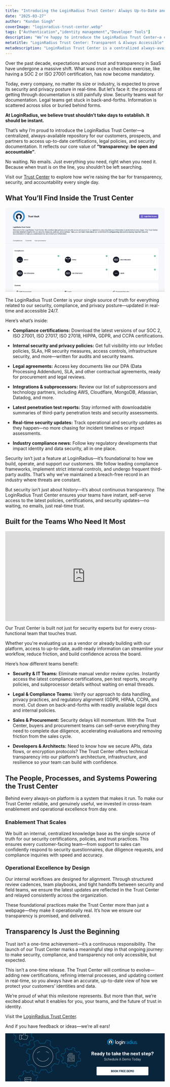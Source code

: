 ```yaml
---
title: "Introducing the LoginRadius Trust Center: Always Up-to-Date and at Your Fingertips "
date: "2025-03-27"
author: "Kundan Singh"
coverImage: "loginradius-trust-center.webp"
tags: ["Authentication","identity management","Developer Tools"]
description: "We’re happy to introduce the LoginRadius Trust Center—a centralized, always-available repository for our customers, prospects, and partners to access up-to-date certifications, legal policies, and security documentation. It reflects our core value of “transparency: be open and accountable”."
metatitle: "LoginRadius Trust Center: Transparent & Always Accessible"
metadescription: "LoginRadius Trust Center is a centralized always-available repository for customers, prospects & partners to access our certifications, policies & security docs."
---
```


Over the past decade, expectations around trust and transparency in SaaS have undergone a massive shift. What was once a checkbox exercise, like having a SOC 2 or ISO 27001 certification, has now become mandatory.

Today, every company, no matter its size or industry, is expected to prove its security and privacy posture in real-time. But let’s face it: the process of getting through documentation is still painfully slow. Security teams wait for documentation. Legal teams get stuck in back-and-forths. Information is scattered across silos or buried behind forms.

**At LoginRadius, we believe trust shouldn’t take days to establish. It should be instant.**

That’s why I’m proud to introduce the LoginRadius Trust Center—a centralized, always-available repository for our customers, prospects, and partners to access up-to-date certifications, legal policies, and security documentation. It reflects our core value of **“transparency: be open and accountable”**. 

No waiting. No emails. Just everything you need, right when you need it. Because when trust is on the line, you shouldn’t be left searching.

Visit our [Trust Center](https://trust.loginradius.com) to explore how we’re raising the bar for transparency, security, and accountability every single day.

## What You’ll Find Inside the Trust Center

![Screenshot of the LoginRadius Trust Center](lr-trust-center.webp)

The LoginRadius Trust Center is your single source of truth for everything related to our security, compliance, and privacy posture—updated in real-time and accessible 24/7.

Here’s what’s inside:

* **Compliance certifications:** Download the latest versions of our SOC 2, ISO 27001, ISO 27017, ISO 27018, HIPPA, GDPR, and CCPA certifications.

* **Internal security and privacy policies:** Get full visibility into our InfoSec policies, SLAs, HR security measures, access controls, infrastructure security, and more—written for audits and security teams.

* **Legal agreements:** Access key documents like our DPA (Data Processing Addendum), SLA, and other contractual agreements, ready for procurement and legal reviews.

* **Integrations & subprocessors:** Review our list of subprocessors and technology partners, including AWS, Cloudflare, MongoDB, Atlassian, Datadog, and more.

* **Latest penetration test reports:** Stay informed with downloadable summaries of third-party penetration tests and security assessments.

* **Real-time security updates:** Track operational and security updates as they happen—no more chasing for incident timelines or impact assessments.

* **Industry compliance news:** Follow key regulatory developments that impact identity and data security, all in one place.

Security isn’t just a feature at LoginRadius—it’s foundational to how we build, operate, and support our customers. We follow leading compliance frameworks, implement strict internal controls, and undergo frequent third-party audits. That’s why we’ve maintained a breach-free record in an industry where threats are constant.

But security isn’t just about history—it’s about continuous transparency. The LoginRadius Trust Center ensures your teams have instant, self-serve access to the latest policies, certifications, and security updates—no waiting, no emails, just real-time trust.

## Built for the Teams Who Need It Most

<div style="padding:56.25% 0 0 0;position:relative;"><iframe src="https://player.vimeo.com/video/1069863549?badge=0&amp;autopause=0&amp;player_id=0&amp;app_id=58479" frameborder="0" allow="autoplay; fullscreen; picture-in-picture; clipboard-write; encrypted-media" style="position:absolute;top:0;left:0;width:100%;height:100%;" title="LoginRadius Trust Center"></iframe></div><script src="https://player.vimeo.com/api/player.js"></script>

Our Trust Center is built not just for security experts but for every cross-functional team that touches trust.

Whether you're evaluating us as a vendor or already building with our platform, access to up-to-date, audit-ready information can streamline your workflow, reduce friction, and build confidence across the board.

Here’s how different teams benefit:

* **Security & IT Teams:** Eliminate manual vendor review cycles. Instantly access the latest compliance certifications, pen test reports, security policies, and subprocessor details without waiting on email threads. 

* **Legal & Compliance Teams:** Verify our approach to data handling, privacy practices, and regulatory alignment (GDPR, HIPAA, CCPA, and more). Cut down on back-and-forths with readily available legal docs and internal policies. 

* **Sales & Procurement:** Security delays kill momentum. With the Trust Center, buyers and procurement teams can self-serve everything they need to complete due diligence, accelerating evaluations and removing friction from the sales cycle. 

* **Developers & Architects:** Need to know how we secure APIs, data flows, or encryption protocols? The Trust Center offers technical transparency into our platform’s architecture, infrastructure, and resilience so your team can build with confidence.

## The People, Processes, and Systems Powering the Trust Center

Behind every always-on platform is a system that makes it run. To make our Trust Center reliable, and genuinely useful, we invested in cross-team enablement and operational excellence from day one.

### Enablement That Scales

We built an internal, centralized knowledge base as the single source of truth for our security certifications, policies, and trust practices. This ensures every customer-facing team—from support to sales can confidently respond to security questionnaires, due diligence requests, and compliance inquiries with speed and accuracy.

### Operational Excellence by Design

Our internal workflows are designed for alignment. Through structured review cadences, team playbooks, and tight handoffs between security and field teams, we ensure the latest updates are reflected in the Trust Center and relayed consistently across the organization.

These foundational practices make the Trust Center more than just a webpage—they make it operationally real. It’s how we ensure our transparency is promised, and delivered.

## Transparency Is Just the Beginning

Trust isn’t a one-time achievement—it’s a continuous responsibility. The launch of our Trust Center marks a meaningful step in that ongoing journey: to make security, compliance, and transparency not only accessible, but expected.

This isn’t a one-time release. The Trust Center will continue to evolve—adding new certifications, refining internal processes, and updating content in real-time, so you always have an accurate, up-to-date view of how we protect your customers’ identities and data.

We’re proud of what this milestone represents. But more than that, we’re excited about what it enables for you, your teams, and the future of trust in identity.

Visit the [LoginRadius Trust Center](https://trust.loginradius.com). 

And if you have feedback or ideas—we’re all ears!

[![Book-a-demo-loginradius](../../assets/book-a-demo-loginradius.webp)](https://www.loginradius.com/contact-us)
